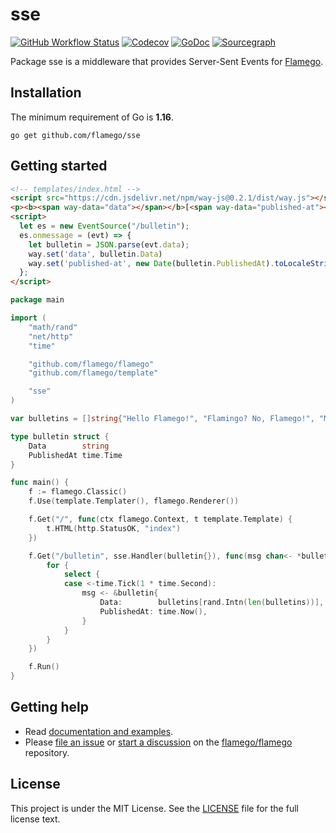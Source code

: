 # sse

[![GitHub Workflow Status](https://img.shields.io/github/workflow/status/flamego/sse/Go?logo=github&style=for-the-badge)](https://github.com/flamego/sse/actions?query=workflow%3AGo)
[![Codecov](https://img.shields.io/codecov/c/gh/flamego/sse?logo=codecov&style=for-the-badge)](https://app.codecov.io/gh/flamego/sse)
[![GoDoc](https://img.shields.io/badge/GoDoc-Reference-blue?style=for-the-badge&logo=go)](https://pkg.go.dev/github.com/flamego/sse?tab=doc)
[![Sourcegraph](https://img.shields.io/badge/view%20on-Sourcegraph-brightgreen.svg?style=for-the-badge&logo=sourcegraph)](https://sourcegraph.com/github.com/flamego/sse)

Package sse is a middleware that provides Server-Sent Events for [Flamego](https://github.com/flamego/flamego).

## Installation

The minimum requirement of Go is **1.16**.

	go get github.com/flamego/sse

## Getting started

```html
<!-- templates/index.html -->
<script src="https://cdn.jsdelivr.net/npm/way-js@0.2.1/dist/way.js"></script>
<p><b><span way-data="data"></span></b>[<span way-data="published-at"></span>]</p>
<script>
  let es = new EventSource("/bulletin");
  es.onmessage = (evt) => {
    let bulletin = JSON.parse(evt.data);
    way.set('data', bulletin.Data)
    way.set('published-at', new Date(bulletin.PublishedAt).toLocaleString())
  };
</script>
```

```go
package main

import (
	"math/rand"
	"net/http"
	"time"

	"github.com/flamego/flamego"
	"github.com/flamego/template"

	"sse"
)

var bulletins = []string{"Hello Flamego!", "Flamingo? No, Flamego!", "Most powerful routing syntax", "Slim core but limitless extensibility"}

type bulletin struct {
	Data        string
	PublishedAt time.Time
}

func main() {
	f := flamego.Classic()
	f.Use(template.Templater(), flamego.Renderer())

	f.Get("/", func(ctx flamego.Context, t template.Template) {
		t.HTML(http.StatusOK, "index")
	})

	f.Get("/bulletin", sse.Handler(bulletin{}), func(msg chan<- *bulletin) {
		for {
			select {
			case <-time.Tick(1 * time.Second):
				msg <- &bulletin{
					Data:        bulletins[rand.Intn(len(bulletins))],
					PublishedAt: time.Now(),
				}
			}
		}
	})

	f.Run()
}
```

## Getting help

- Read [documentation and examples](https://flamego.dev/middleware/sse.html).
- Please [file an issue](https://github.com/flamego/flamego/issues)
  or [start a discussion](https://github.com/flamego/flamego/discussions) on
  the [flamego/flamego](https://github.com/flamego/flamego) repository.

## License

This project is under the MIT License. See the [LICENSE](LICENSE) file for the full license text.
